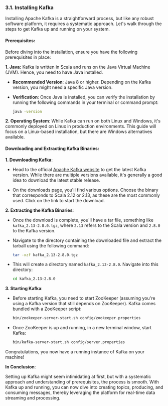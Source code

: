 ### 3.1. Installing Kafka

Installing Apache Kafka is a straightforward process, but like any robust software platform, it requires a systematic approach. Let's walk through the steps to get Kafka up and running on your system.

#### **Prerequisites**:

Before diving into the installation, ensure you have the following prerequisites in place:

**1. Java:** Kafka is written in Scala and runs on the Java Virtual Machine (JVM). Hence, you need to have Java installed.

- **Recommended Version**: Java 8 or higher. Depending on the Kafka version, you might need a specific Java version.
  
- **Verification**: Once Java is installed, you can verify the installation by running the following commands in your terminal or command prompt:
  ```bash
  java -version
  ```

**2. Operating System**: While Kafka can run on both Linux and Windows, it's commonly deployed on Linux in production environments. This guide will focus on a Linux-based installation, but there are Windows alternatives available.

#### **Downloading and Extracting Kafka Binaries**:

**1. Downloading Kafka**:

- Head to the official [Apache Kafka website](https://kafka.apache.org/downloads) to get the latest Kafka version. While there are multiple versions available, it's generally a good idea to download the latest stable release.

- On the downloads page, you'll find various options. Choose the binary that corresponds to Scala 2.12 or 2.13, as these are the most commonly used. Click on the link to start the download.

**2. Extracting the Kafka Binaries**:

- Once the download is complete, you'll have a tar file, something like `kafka_2.13-2.8.0.tgz`, where `2.13` refers to the Scala version and `2.8.0` to the Kafka version. 

- Navigate to the directory containing the downloaded file and extract the tarball using the following command:
  ```bash
  tar -xzf kafka_2.13-2.8.0.tgz
  ```

- This will create a directory named `kafka_2.13-2.8.0`. Navigate into this directory:
  ```bash
  cd kafka_2.13-2.8.0
  ```

**3. Starting Kafka**:

- Before starting Kafka, you need to start ZooKeeper (assuming you're using a Kafka version that still depends on ZooKeeper). Kafka comes bundled with a ZooKeeper script:
  ```bash
  bin/zookeeper-server-start.sh config/zookeeper.properties
  ```

- Once ZooKeeper is up and running, in a new terminal window, start Kafka:
  ```bash
  bin/kafka-server-start.sh config/server.properties
  ```

Congratulations, you now have a running instance of Kafka on your machine!

**In Conclusion**:

Setting up Kafka might seem intimidating at first, but with a systematic approach and understanding of prerequisites, the process is smooth. With Kafka up and running, you can now dive into creating topics, producing, and consuming messages, thereby leveraging the platform for real-time data streaming and processing.